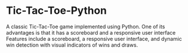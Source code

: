 # Tic-Tac-Toe-Python
A classic Tic-Tac-Toe game implemented using Python. One of its advantages is that it has a scoreboard and a responsive user interface  Features include a scoreboard, a responsive user interface, and dynamic win detection with visual indicators of wins and draws.

